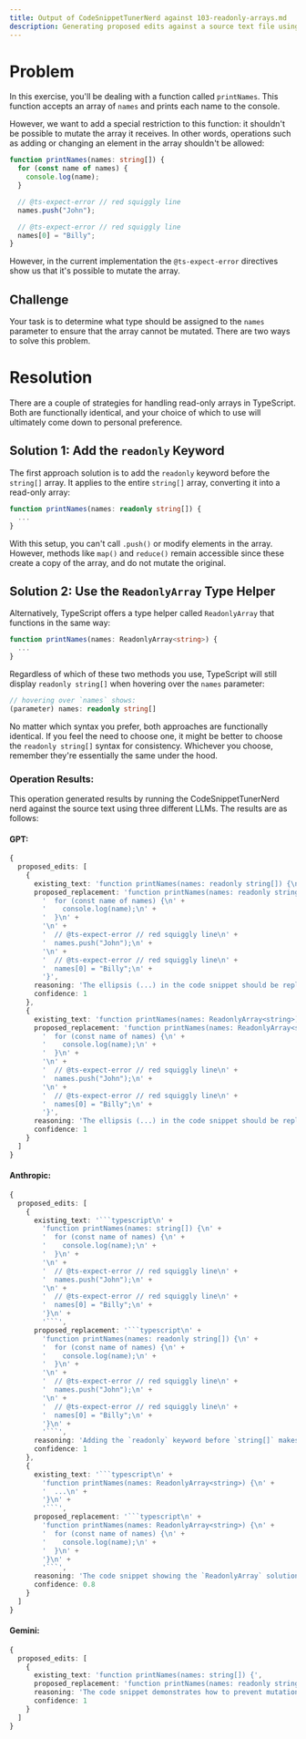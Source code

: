 ```yaml
---
title: Output of CodeSnippetTunerNerd against 103-readonly-arrays.md
description: Generating proposed edits against a source text file using the CodeSnippetTunerNerd nerd. The source text is included, followed by edits generated by the same nerd against three different LLMs.
---
```


# Problem
In this exercise, you'll be dealing with a function called `printNames`. This function accepts an array of `names` and prints each name to the console.

However, we want to add a special restriction to this function: it shouldn't be possible to mutate the array it receives. In other words, operations such as adding or changing an element in the array shouldn't be allowed:

```typescript
function printNames(names: string[]) {
  for (const name of names) {
    console.log(name);
  }

  // @ts-expect-error // red squiggly line
  names.push("John");

  // @ts-expect-error // red squiggly line
  names[0] = "Billy";
}
```

However, in the current implementation the `@ts-expect-error` directives show us that it's possible to mutate the array.

## Challenge

Your task is to determine what type should be assigned to the `names` parameter to ensure that the array cannot be mutated. There are two ways to solve this problem.

# Resolution
There are a couple of strategies for handling read-only arrays in TypeScript. Both are functionally identical, and your choice of which to use will ultimately come down to personal preference.

## Solution 1: Add the `readonly` Keyword

The first approach solution is to add the `readonly` keyword before the `string[]` array. It applies to the entire `string[]` array, converting it into a read-only array:

```typescript
function printNames(names: readonly string[]) {
  ...
}
```

With this setup, you can't call `.push()` or modify elements in the array. However, methods like `map()` and `reduce()` remain accessible since these create a copy of the array, and do not mutate the original.

## Solution 2: Use the `ReadonlyArray` Type Helper

Alternatively, TypeScript offers a type helper called `ReadonlyArray` that functions in the same way:

```typescript
function printNames(names: ReadonlyArray<string>) {
  ...
}
```

Regardless of which of these two methods you use, TypeScript will still display `readonly string[]` when hovering over the `names` parameter:

```typescript
// hovering over `names` shows:
(parameter) names: readonly string[]
```

No matter which syntax you prefer, both approaches are functionally identical. If you feel the need to choose one, it might be better to choose the `readonly string[]` syntax for consistency. Whichever you choose, remember they're essentially the same under the hood.

### Operation Results:
This operation generated results by running the CodeSnippetTunerNerd nerd against the source text using three different LLMs. The results are as follows:

#### GPT:
```typescript
{
  proposed_edits: [
    {
      existing_text: 'function printNames(names: readonly string[]) {\n  ...\n}',
      proposed_replacement: 'function printNames(names: readonly string[]) {\n' +
        '  for (const name of names) {\n' +
        '    console.log(name);\n' +
        '  }\n' +
        '\n' +
        '  // @ts-expect-error // red squiggly line\n' +
        '  names.push("John");\n' +
        '\n' +
        '  // @ts-expect-error // red squiggly line\n' +
        '  names[0] = "Billy";\n' +
        '}',
      reasoning: 'The ellipsis (...) in the code snippet should be replaced with the actual implementation of the function as shown in the initial example. This ensures the code snippet is complete and demonstrates the intended functionality.',
      confidence: 1
    },
    {
      existing_text: 'function printNames(names: ReadonlyArray<string>) {\n  ...\n}',
      proposed_replacement: 'function printNames(names: ReadonlyArray<string>) {\n' +
        '  for (const name of names) {\n' +
        '    console.log(name);\n' +
        '  }\n' +
        '\n' +
        '  // @ts-expect-error // red squiggly line\n' +
        '  names.push("John");\n' +
        '\n' +
        '  // @ts-expect-error // red squiggly line\n' +
        '  names[0] = "Billy";\n' +
        '}',
      reasoning: 'The ellipsis (...) in the code snippet should be replaced with the actual implementation of the function as shown in the initial example. This ensures the code snippet is complete and demonstrates the intended functionality.',
      confidence: 1
    }
  ]
}
```

#### Anthropic:
```typescript
{
  proposed_edits: [
    {
      existing_text: '```typescript\n' +
        'function printNames(names: string[]) {\n' +
        '  for (const name of names) {\n' +
        '    console.log(name);\n' +
        '  }\n' +
        '\n' +
        '  // @ts-expect-error // red squiggly line\n' +
        '  names.push("John");\n' +
        '\n' +
        '  // @ts-expect-error // red squiggly line\n' +
        '  names[0] = "Billy";\n' +
        '}\n' +
        '```',
      proposed_replacement: '```typescript\n' +
        'function printNames(names: readonly string[]) {\n' +
        '  for (const name of names) {\n' +
        '    console.log(name);\n' +
        '  }\n' +
        '\n' +
        '  // @ts-expect-error // red squiggly line\n' +
        '  names.push("John");\n' +
        '\n' +
        '  // @ts-expect-error // red squiggly line\n' +
        '  names[0] = "Billy";\n' +
        '}\n' +
        '```',
      reasoning: 'Adding the `readonly` keyword before `string[]` makes the `names` array read-only, preventing mutation via methods like `push()` or direct element assignment. This matches the desired behavior described in the problem statement.',
      confidence: 1
    },
    {
      existing_text: '```typescript\n' +
        'function printNames(names: ReadonlyArray<string>) {\n' +
        '  ...\n' +
        '}\n' +
        '```',
      proposed_replacement: '```typescript\n' +
        'function printNames(names: ReadonlyArray<string>) {\n' +
        '  for (const name of names) {\n' +
        '    console.log(name);\n' +
        '  }\n' +
        '}\n' +
        '```',
      reasoning: 'The code snippet showing the `ReadonlyArray` solution is incomplete. Adding the loop body from the original code snippet makes it a complete, working example that demonstrates the read-only behavior.',
      confidence: 0.8
    }
  ]
}
```

#### Gemini:
```typescript
{
  proposed_edits: [
    {
      existing_text: 'function printNames(names: string[]) {',
      proposed_replacement: 'function printNames(names: readonly string[]) {',
      reasoning: 'The code snippet demonstrates how to prevent mutation of the `names` array. Adding the `readonly` keyword to the type signature enforces this behavior.',
      confidence: 1
    }
  ]
}
```